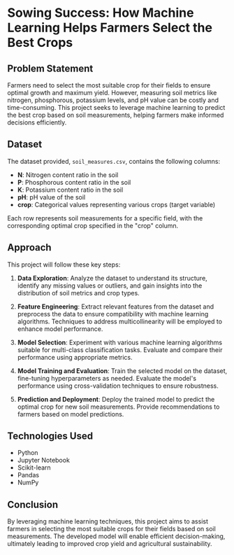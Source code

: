 # Sowing Success: How Machine Learning Helps Farmers Select the Best Crops

## Problem Statement

Farmers need to select the most suitable crop for their fields to ensure optimal growth and maximum yield. However, measuring soil metrics like nitrogen, phosphorous, potassium levels, and pH value can be costly and time-consuming. This project seeks to leverage machine learning to predict the best crop based on soil measurements, helping farmers make informed decisions efficiently.

## Dataset

The dataset provided, `soil_measures.csv`, contains the following columns:

- **N**: Nitrogen content ratio in the soil
- **P**: Phosphorous content ratio in the soil
- **K**: Potassium content ratio in the soil
- **pH**: pH value of the soil
- **crop**: Categorical values representing various crops (target variable)

Each row represents soil measurements for a specific field, with the corresponding optimal crop specified in the "crop" column.

## Approach

This project will follow these key steps:

1. **Data Exploration**: Analyze the dataset to understand its structure, identify any missing values or outliers, and gain insights into the distribution of soil metrics and crop types.

2. **Feature Engineering**: Extract relevant features from the dataset and preprocess the data to ensure compatibility with machine learning algorithms. Techniques to address multicollinearity will be employed to enhance model performance.

3. **Model Selection**: Experiment with various machine learning algorithms suitable for multi-class classification tasks. Evaluate and compare their performance using appropriate metrics.

4. **Model Training and Evaluation**: Train the selected model on the dataset, fine-tuning hyperparameters as needed. Evaluate the model's performance using cross-validation techniques to ensure robustness.

5. **Prediction and Deployment**: Deploy the trained model to predict the optimal crop for new soil measurements. Provide recommendations to farmers based on model predictions.

## Technologies Used

- Python
- Jupyter Notebook
- Scikit-learn
- Pandas
- NumPy

## Conclusion

By leveraging machine learning techniques, this project aims to assist farmers in selecting the most suitable crops for their fields based on soil measurements. The developed model will enable efficient decision-making, ultimately leading to improved crop yield and agricultural sustainability.

